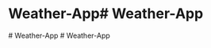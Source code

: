 # Weather-App#   W e a t h e r - A p p  
 #   W e a t h e r - A p p  
 #   W e a t h e r - A p p  
 